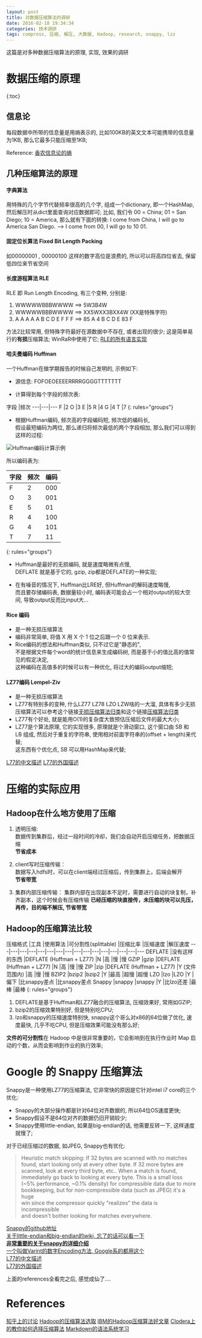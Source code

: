 ```yaml
---
layout: post
title: 对数据压缩算法的调研
date: 2016-02-18 19:34:34
categories: 技术调研
tags: compress, 压缩, 解压, 大数据, Hadoop, research, snappy, lzz
---
```

这篇是对多种数据压缩算法的原理, 实现, 效果的调研


# 数据压缩的原理
{:toc}
## 信息论
每段数据中所带的信息量是用熵表示的, 比如100KB的英文文本可能携带的信息量为1KB, 那么它最多只能压缩至1KB;

Reference: [香农信息论的熵](https://zh.wikipedia.org/wiki/%E4%BF%A1%E6%81%AF%E8%AE%BA)

## 几种压缩算法的原理
#### 字典算法
用特殊的几个字节代替频率很高的几个字, 组成一个dictionary, 即一个HashMap, 然后解压时从dict里面查询对应数据即可;
比如, 我们令 00 = China; 01 = San Diego; 10 = America, 那么就有下面的转换:
I come from China, I will go to America San Diego. --> I come from 00, I will go to 10 01.

#### 固定位长算法 Fixed Bit Length Packing
如00000001 , 00000100 这样的数字高位是浪费的, 所以可以将高四位省去, 保留低四位来节省空间

#### 长度游程算法 RLE
RLE 即 Run Length Encoding, 有三个变种, 分别是:
1. WWWWWBBBWWWW ==> 5W3B4W
2. WWWWWBBBWWWW ==> XX5WXX3BXX4W (XX是特殊字符)
3. A A A A A B C D E F F F ==> 85 A 4 B C D E 83 F

方法2比较常用, 但特殊字符最好在源数据中不存在, 或者出现的很少;
这是简单易行的**有损**压缩算法;
WinRaR中使用了它;
[RLE的所有语言实现](http://rosettacode.org/wiki/Run-length_encoding)

#### 哈夫曼编码 Huffman
一个Huffman在做学期报告的时候自己发明的, 示例如下:
+ 源信息: FOFOEOEEEERRRRGGGGTTTTTTT

+ 计算得到每个字段的频次表:

字段	|频次
---|---|---
F		|2
O		|3
E		|5
R		|4
G		|4
T		|7
{: rules="groups"}

+ 根据Huffman编码, 频次高的字段编码短, 频次低的编码长,  
假设最短编码为两位, 那么递归将频次最低的两个字段相加, 那么我们可以得到这样的过程:

![Huffman编码计算示例](/blog/images/Huffman_algorithm.gif)

所以编码表为:

字段	|频次	|编码
---|---|---
F		|2		|000
O		|3		|001
E		|5		|01
R		|4		|100
G		|4		|101
T		|7		|11
{: rules="groups"}

+ Huffman是最好的无损编码, 就是速度略微有点慢,   
DEFLATE 就是基于它的, gzip, zip都是DEFLATE的一种实现;

+ 在有噪音的情况下, Huffman比LRE好, 但Huffman的解码速度略慢,   
而且要存储编码表, 数据量较小时, 编码表可能会占一个相对output的较大空间, 导致output反而比input大...

#### Rice 编码
+ 是一种无损压缩算法
+ 编码非常简单, 将值 X 用 X 个 1 位之后跟一个 0 位来表示.
+ Rice编码的想法和Huffman类似, 只不过它是"静态的",  
不是根据文件每个word的统计信息来生成编码树, 而是基于小的值比高的值常见的假定决定,   
这种编码在高值多的时候可以有一种优化, 将过大的编码output缩短;

#### LZ77编码 Lempel-Ziv
+ 是一种无损压缩算法
+ LZ77有特别多的变种, 什么LZ77 LZ78 LZO LZW啥的一大溜, 具体有多少无损压缩算法可以参考这个链接[无损压缩算法归类](://zh.wikipedia.org/wiki/Category:%E6%97%A0%E6%8D%9F%E5%8E%8B%E7%BC%A9%E7%AE%97%E6%B3%95)和这个链接[压缩算法归类](https://zh.wikipedia.org/wiki/Category:%E6%95%B0%E6%8D%AE%E5%8E%8B%E7%BC%A9)
+ LZ77有个好处, 就是能用O(1)的复杂度大致预估压缩后文件的最大大小;
+ LZ77是个算法原理, 它的实现很多, 原理就是个滑动窗口, 这个窗口由 SB 和 LB 组成,
然后对于重复的字符串, 使用相对前面字符串的(offset + length)来代替;  
这东西有个优化点, SB 可以用HashMap来代替;

[L77的中文描述](https://www.web-tinker.com/article/20471.html)
[L77的外国描述](http://jens.quicknote.de/comp/LZ77-JensMueller.pdf)

# 压缩的实际应用
## Hadoop在什么地方使用了压缩
1. 透明压缩:  
数据传到集群后，经过一段时间的冷却，我们会自动开启压缩任务，把数据压缩  
**节省成本**

2. client写时压缩传输：  
数据写入hdfs时，可以在client端经过压缩后，传到集群上，后端会解开  
**节省带宽**

3. 集群内部压缩传输： 
集群内部在出现副本不足时，需要进行自动的块复制，补齐副本，这个时候会有压缩传输 
**已经压缩的块直接传，未压缩的块可以先压，再传，目的端不解压, 节省带宽**

## Hadoop的压缩算法比较

压缩格式	|工具			|使用算法					|可分割性(splittable)		|压缩比率		|压缩速度		|解压速度
---|---|---|---|---|---|---|---|---|---|---|---|---|---|---|---
DEFLATE		|没有这样的东西	|DEFLATE (Huffman + LZ77)	|N							|高				|慢				|慢
GZIP		|gzip			|DEFLATE (Huffman + LZ77)	|N							|高				|慢				|慢
ZIP			|zip			|DEFLATE (Huffman + LZ77)	|Y (文件范围内)				|高				|慢				|慢
BZIP2		|bzip2			|bzip2						|Y							|最高			|超慢			|超慢
LZO			|lzo			|LZO						|Y							|偏下			|比snappy差点	|比snappy差点
Snappy		|snappy			|snappy						|Y							|比lzo还差		|最棒			|最棒
{: rules="groups"}

1. DEFLATE是基于Huffman和LZ77融合的压缩算法, 压缩效果好, 常用如GZIP;
2. bzip2的压缩效果特别好, 但是特别吃CPU;
3. lzo和snappy的压缩速度特别快, snappy这个哥么对x86的64位做了优化, 速度最快, 几乎不吃CPU, 但是压缩效果可能没有那么好;

**文件的可分割性**在 Hadoop 中是很非常重要的，它会影响到在执行作业时 Map 启动的个数，从而会影响到作业的执行效率;

# Google 的 Snappy 压缩算法
Snappy是一种使用LZ77的压缩算法, 它非常快的原因是它针对intel i7 core的三个优化:
- Snappy的大部分操作都是针对64位对齐数据的, 所以64位OS速度更快;
- Snappy假设不是64位对齐的数据仍旧开销较少;
- Snappy使用little-endian, 如果是big-endian的话, 他需要反转一下, 这样速度就慢了;

对于已经压缩过的数据, 如JPEG, Snappy也有优化:  
>Heuristic match skipping: If 32 bytes are scanned with no matches                                                                               
>found, start looking only at every other byte. If 32 more bytes are                                                                             
>scanned, look at every third byte, etc.. When a match is found,                                                                                 
>immediately go back to looking at every byte. This is a small loss                                                                              
>(~5% performance, ~0.1% density) for compressible data due to more                                                                              
>bookkeeping, but for non-compressible data (such as JPEG) it's a huge                                                                           
>win since the compressor quickly "realizes" the data is incompressible                                                                          
>and doesn't bother looking for matches everywhere.     

[Snappy的github地址](https://github.com/google/snappy)  
[关于little-endian和big-endian的wiki, 忘了的话可以看一下](https://zh.wikipedia.org/wiki/%E5%AD%97%E8%8A%82%E5%BA%8F)  
[**非常重要的关于snappy的详细介绍**](http://dirlt.com/snappy.html)  
[一个叫做Varint的数字Encoding方法, Google系的都用这个](https://www.ibm.com/developerworks/cn/linux/l-cn-gpb/)  
[L77的中文描述](https://www.web-tinker.com/article/20471.html)  
[L77的外国描述](http://jens.quicknote.de/comp/LZ77-JensMueller.pdf)  

上面的references全看完之后, 感觉成仙了....

References
=========================
[知乎上的讨论](https://www.zhihu.com/question/19925039)
[Hadoop的压缩算法选取](http://blog.csdn.net/scgaliguodong123_/article/details/46358679)
[IBM的Hadoop压缩算法好文章](https://www.ibm.com/developerworks/cn/opensource/os-cn-hadoop-compression-analysis/)
[Clodera上的教你如何选择压缩算法](http://www.cloudera.com/documentation/enterprise/5-4-x/topics/admin_data_compression_performance.html)
[Markdown的语法系统学习](http://github.tiankonguse.com/blog/2014/10/10/markdown/)


